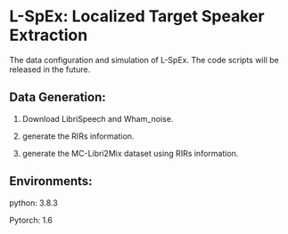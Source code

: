 # L-SpEx: Localized Target Speaker Extraction

The data configuration and simulation of L-SpEx. The code scripts will be released in the future.

## Data Generation:

1. Download LibriSpeech and Wham_noise.

2. generate the RIRs information.

3. generate the MC-Libri2Mix dataset using RIRs information.

## Environments:

python: 3.8.3

Pytorch: 1.6
